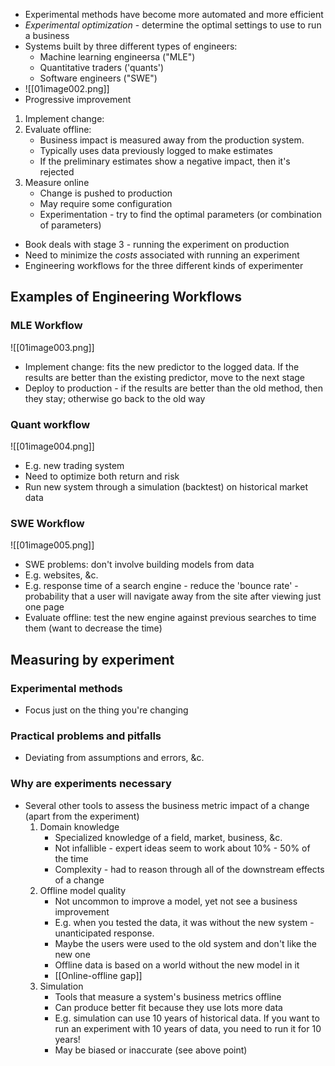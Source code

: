 - Experimental methods have become more automated and more efficient
- *Experimental optimization* - determine the optimal settings to use to run a business
- Systems built by three different types of engineers:
	- Machine learning engineersa ("MLE")
	- Quantitative traders ('quants')
	- Software engineers ("SWE")
- ![[01image002.png]]
- Progressive improvement
1. Implement change:
2. Evaluate offline:
	- Business impact is measured away from the production system. 
	- Typically uses data previously logged to make estimates
	- If the preliminary estimates show a negative impact, then it's rejected
3. Measure online
	- Change is pushed to production
	- May require some configuration
	- Experimentation - try to find the optimal parameters (or combination of parameters)
- Book deals with stage 3 - running the experiment on production
- Need to minimize the *costs* associated with running an experiment
- Engineering workflows for the three different kinds of experimenter

## Examples of Engineering Workflows
### MLE Workflow
![[01image003.png]]
- Implement change: fits the new predictor to the logged data. If the results are better than the existing predictor, move to the next stage
- Deploy to production - if the results are better than the old method, then they stay; otherwise go back to the old way
### Quant workflow
![[01image004.png]]
- E.g. new trading system
- Need to optimize both return and risk
- Run new system through a simulation (backtest) on historical market data
### SWE Workflow
![[01image005.png]]
- SWE problems: don't involve building models from data
- E.g. websites, &c.
- E.g. response time of a search engine - reduce the 'bounce rate' - probability that a user will navigate away from the site after viewing just one page
- Evaluate offline: test the new engine against previous searches to time them (want to decrease the time)

## Measuring by experiment
### Experimental methods
- Focus just on the thing you're changing

### Practical problems and pitfalls
- Deviating from assumptions and errors, &c.

### Why are experiments necessary
- Several other tools to assess the business metric impact of a change (apart from the experiment)
	1. Domain knowledge
		 - Specialized knowledge of a field, market, business, &c.
		 - Not infallible - expert ideas seem to work about 10% - 50% of the time
		 - Complexity - had to reason through all of the downstream effects of a change
	2. Offline model quality
		 - Not uncommon to improve a model, yet not see a business improvement
		 - E.g. when you tested the data, it was without the new system - unanticipated response. 
		 - Maybe the users were used to the old system and don't like the new one
		 - Offline data is based on a world without the new model in it
		 - [[Online-offline gap]]
	3. Simulation
		 - Tools that measure a system's business metrics offline
		 - Can produce better fit because they use lots more data
		 - E.g. simulation can use 10 years of historical data. If you want to run an experiment with 10 years of data, you need to run it for 10 years!
		 - May be biased or inaccurate (see above point)

 